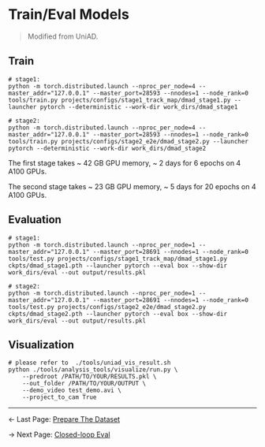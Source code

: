 # Train/Eval Models
> Modified from UniAD.

## Train <a name="example"></a>
```shell
# stage1:
python -m torch.distributed.launch --nproc_per_node=4 --master_addr="127.0.0.1" --master_port=28593 --nnodes=1 --node_rank=0 tools/train.py projects/configs/stage1_track_map/dmad_stage1.py --launcher pytorch --deterministic --work-dir work_dirs/dmad_stage1

# stage2:
python -m torch.distributed.launch --nproc_per_node=4 --master_addr="127.0.0.1" --master_port=28593 --nnodes=1 --node_rank=0 tools/train.py projects/configs/stage2_e2e/dmad_stage2.py --launcher pytorch --deterministic --work-dir work_dirs/dmad_stage2
```
The first stage takes ~ 42 GB GPU memory, ~ 2 days for 6 epochs on 4 A100 GPUs.

The second stage takes ~ 23 GB GPU memory, ~ 5 days for 20 epochs on 4 A100 GPUs.


## Evaluation <a name="eval"></a>
```shell
# stage1:
python -m torch.distributed.launch --nproc_per_node=1 --master_addr="127.0.0.1" --master_port=28691 --nnodes=1 --node_rank=0 tools/test.py projects/configs/stage1_track_map/dmad_stage1.py  ckpts/dmad_stage1.pth --launcher pytorch --eval box --show-dir work_dirs/eval --out output/results.pkl

# stage2:
python -m torch.distributed.launch --nproc_per_node=1 --master_addr="127.0.0.1" --master_port=28691 --nnodes=1 --node_rank=0 tools/test.py projects/configs/stage2_e2e/dmad_stage2.py  ckpts/dmad_stage2.pth --launcher pytorch --eval box --show-dir work_dirs/eval --out output/results.pkl
```

## Visualization <a name="vis"></a>
```shell
# please refer to  ./tools/uniad_vis_result.sh
python ./tools/analysis_tools/visualize/run.py \
    --predroot /PATH/TO/YOUR/RESULTS.pkl \
    --out_folder /PATH/TO/YOUR/OUTPUT \
    --demo_video test_demo.avi \
    --project_to_cam True
```
---
<- Last Page: [Prepare The Dataset](./DATA_PREP.md)

-> Next Page: [Closed-loop Eval](./EVAL_NEURONCAP.md)